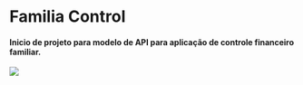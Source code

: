 # Familia Control
<h4>Inicio de projeto para modelo de API para aplicação de controle financeiro familiar.</h4>

<img src="https://www.google.com/imgres?imgurl=https%3A%2F%2Fmiro.medium.com%2Fmax%2F1400%2F1*9kZEeIFveAWBWAAXVyiLFw.png&imgrefurl=https%3A%2F%2Fmauriciogeneroso.medium.com%2Fotimizando-o-armazenamento-e-gerenciando-a-limpeza-no-postgresql-6253b2af0bb3&tbnid=TnnQENWFaHIinM&vet=12ahUKEwi85a6W7ef1AhVMkZUCHeaPClcQMygBegUIARC4AQ..i&docid=skr7KwauhHbKuM&w=1400&h=787&q=postgresql&ved=2ahUKEwi85a6W7ef1AhVMkZUCHeaPClcQMygBegUIARC4AQ" >

